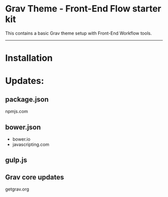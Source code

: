 # Grav Theme - Front-End Flow starter kit

This contains a basic Grav theme setup with Front-End Workflow tools.

-----

# Installation



# Updates:

## package.json

npmjs.com



## bower.json

- bower.io
- javascripting.com



## gulp.js



## Grav core updates

getgrav.org

